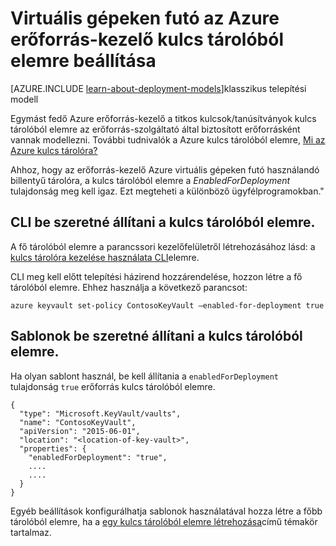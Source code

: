 <properties
    pageTitle="Virtuális gépeken futó az Azure erőforrás-kezelő kulcs tárolóra beállítása |} Microsoft Azure"
    description="Hogyan lehet kulcs tárolóra beállítása egy erőforrás-kezelő Azure virtuális gépen való használatra."
    services="virtual-machines-linux"
    documentationCenter=""
    authors="singhkays"
    manager="timlt"
    editor=""
    tags="azure-resource-manager"/>

<tags
    ms.service="virtual-machines-linux"
    ms.workload="infrastructure-services"
    ms.tgt_pltfrm="vm-linux"
    ms.devlang="na"
    ms.topic="article"
    ms.date="05/31/2016"
    ms.author="singhkay"/>

# <a name="set-up-key-vault-for-virtual-machines-in-azure-resource-manager"></a>Virtuális gépeken futó az Azure erőforrás-kezelő kulcs tárolóból elemre beállítása

[AZURE.INCLUDE [learn-about-deployment-models](../../includes/learn-about-deployment-models-rm-include.md)]klasszikus telepítési modell

Egymást fedő Azure erőforrás-kezelő a titkos kulcsok/tanúsítványok kulcs tárolóból elemre az erőforrás-szolgáltató által biztosított erőforrásként vannak modellezni. További tudnivalók a Azure kulcs tárolóból elemre, [Mi az Azure kulcs tárolóra?](../key-vault/key-vault-whatis.md)

Ahhoz, hogy az erőforrás-kezelő Azure virtuális gépeken futó használandó billentyű tárolóra, a kulcs tárolóból elemre a *EnabledForDeployment* tulajdonság meg kell igaz. Ezt megteheti a különböző ügyfélprogramokban."

## <a name="use-cli-to-set-up-key-vault"></a>CLI be szeretné állítani a kulcs tárolóból elemre.
A fő tárolóból elemre a parancssori kezelőfelületről létrehozásához lásd: a [kulcs tárolóra kezelése használata CLI](../key-vault/key-vault-manage-with-cli.md#create-a-key-vault)elemre.

CLI meg kell előtt telepítési házirend hozzárendelése, hozzon létre a fő tárolóból elemre. Ehhez használja a következő parancsot:

    azure keyvault set-policy ContosoKeyVault –enabled-for-deployment true

## <a name="use-templates-to-set-up-key-vault"></a>Sablonok be szeretné állítani a kulcs tárolóból elemre.
Ha olyan sablont használ, be kell állítania a `enabledForDeployment` tulajdonság `true` erőforrás kulcs tárolóból elemre.

    {
      "type": "Microsoft.KeyVault/vaults",
      "name": "ContosoKeyVault",
      "apiVersion": "2015-06-01",
      "location": "<location-of-key-vault>",
      "properties": {
        "enabledForDeployment": "true",
        ....
        ....
      }
    }

Egyéb beállítások konfigurálhatja sablonok használatával hozza létre a főbb tárolóból elemre, ha a [egy kulcs tárolóból elemre létrehozása](https://azure.microsoft.com/documentation/templates/101-key-vault-create/)című témakör tartalmaz.
